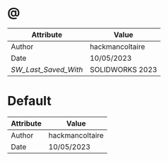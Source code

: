 # @
| Attribute | Value |
| ---  | ---     |
| Author | hackmancoltaire |
| Date | 10/05/2023 |
| _SW_Last_Saved_With_ | SOLIDWORKS 2023 |
# Default
| Attribute | Value |
| ---  | ---     |
| Author | hackmancoltaire |
| Date | 10/05/2023 |

